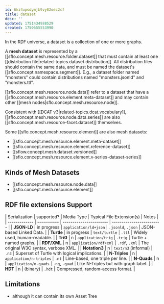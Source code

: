 ```yaml
---
id: 6ki4upsdymjb9vy82oec2cf
title: dataset
desc: ''
updated: 1751434988529
created: 1750655553990
---
```


In the RDF universe, a dataset is a collection of one or more graphs. 

A **mesh dataset**  is represented by a [[sflo.concept.mesh.resource.folder.dataset]] that must contain at least one [[distribution file|related-topics.dataset.distribution]]. All distribution files should contain the same data, and must be named the dataset's [[sflo.concept.namespace.segment]]. E.g., a dataset folder named "monsters" could contain distributions named "monsters.jsonld" and "monsters.ttl". 

[[sflo.concept.mesh.resource.node.data]] refer to a dataset that have a [[sflo.concept.mesh.resource.element.meta-dataset]] and may contain other [[mesh nodes|sflo.concept.mesh.resource.node]].

Consistent with [[DCAT v3|related-topics.dcat.vocabulary]], [[sflo.concept.mesh.resource.node.data.series]] are also [[sflo.concept.mesh.resource-facet.dataset]] themselves.

Some [[sflo.concept.mesh.resource.element]] are also mesh datasets: 
- [[sflo.concept.mesh.resource.element.meta-dataset]]
- [[sflo.concept.mesh.resource.element.reference-dataset]]
- [[sflow.concept.mesh.dataset.versioned]]
- [[sflo.concept.mesh.resource.element.v-series-dataset-series]]

## Kinds of Mesh Datasets

- [[sflo.concept.mesh.resource.node.data]]
- [[sflo.concept.mesh.resource.element]]

## RDF file extensions Support

| Serialization | supported?  | Media Type              | Typical File Extension(s) | Notes                                         |
| ------------- | ----------- | ----------------------- | ------------------------- |
| **JSON-LD**   | in progress | `application/ld+json`   | `.jsonld`, `.json`        | JSON-based Linked Data.                       |
| **Turtle**    | in progress | `text/turtle`           | `.ttl`                    | Widely used, human-readable.                  |
| **TriG**      | n           | `application/trig`      | `.trig`                   | Turtle + named graphs.                        |
| **RDF/XML**   | n           | `application/rdf+xml`   | `.rdf`, `.xml`            | The original W3C syntax, verbose XML.         |
| **Notation3** | n           | `text/n3` (informal)    | `.n3`                     | Superset of Turtle with logical implications. |
| **N-Triples** | n           | `application/n-triples` | `.nt`                     | Line-based, one triple per line.              |
| **N-Quads**   | n           | `application/n-quads`   | `.nq`, `.quad`            | Like N-Triples but with graph label.          |
| **HDT**       | n           | (binary)                | `.hdt`                    | Compressed, random-access format.             |


## Limitations

- although it can contain its own Asset Tree